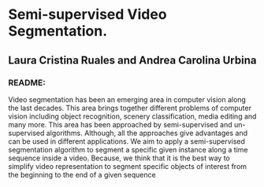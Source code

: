 # Semi-supervised Video Segmentation.
## Laura Cristina Ruales and Andrea Carolina Urbina

### README:
Video segmentation has been an emerging area in computer vision along the last decades. This area brings together different problems 
of computer vision including object recognition, scenery classification, media editing and many more. This area has been approached 
by semi-supervised and un-supervised algorithms. Although, all the approaches give advantages and can be used in different applications.
We aim to apply a semi-supervised segmentation algorithm to segment a specific given instance along a time sequence inside a video. 
Because, we think that it is the best way to simplify video representation to segment specific objects of interest from the beginning to 
the end of a given sequence
